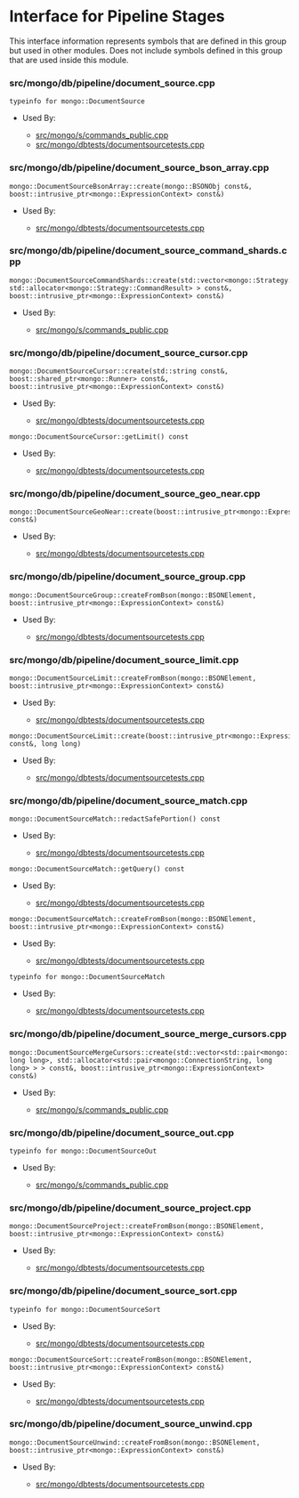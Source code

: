 
# Interface for Pipeline Stages
This interface information represents symbols that are defined in this group but used in other modules.  Does not include symbols defined in this group that are used inside this module.

### src/mongo/db/pipeline/document\_source.cpp

<div></div>

    typeinfo for mongo::DocumentSource

- Used By:

    - [src/mongo/s/commands\_public.cpp](../../../../sharding/mongos\_commands)
    - [src/mongo/dbtests/documentsourcetests.cpp](../../../../tests/unit\_tests)

### src/mongo/db/pipeline/document\_source\_bson\_array.cpp

<div></div>

    mongo::DocumentSourceBsonArray::create(mongo::BSONObj const&, boost::intrusive_ptr<mongo::ExpressionContext> const&)

- Used By:

    - [src/mongo/dbtests/documentsourcetests.cpp](../../../../tests/unit\_tests)

### src/mongo/db/pipeline/document\_source\_command\_shards.cpp

<div></div>

    mongo::DocumentSourceCommandShards::create(std::vector<mongo::Strategy::CommandResult, std::allocator<mongo::Strategy::CommandResult> > const&, boost::intrusive_ptr<mongo::ExpressionContext> const&)

- Used By:

    - [src/mongo/s/commands\_public.cpp](../../../../sharding/mongos\_commands)

### src/mongo/db/pipeline/document\_source\_cursor.cpp

<div></div>

    mongo::DocumentSourceCursor::create(std::string const&, boost::shared_ptr<mongo::Runner> const&, boost::intrusive_ptr<mongo::ExpressionContext> const&)

- Used By:

    - [src/mongo/dbtests/documentsourcetests.cpp](../../../../tests/unit\_tests)

<div></div>

    mongo::DocumentSourceCursor::getLimit() const

- Used By:

    - [src/mongo/dbtests/documentsourcetests.cpp](../../../../tests/unit\_tests)

### src/mongo/db/pipeline/document\_source\_geo\_near.cpp

<div></div>

    mongo::DocumentSourceGeoNear::create(boost::intrusive_ptr<mongo::ExpressionContext> const&)

- Used By:

    - [src/mongo/dbtests/documentsourcetests.cpp](../../../../tests/unit\_tests)

### src/mongo/db/pipeline/document\_source\_group.cpp

<div></div>

    mongo::DocumentSourceGroup::createFromBson(mongo::BSONElement, boost::intrusive_ptr<mongo::ExpressionContext> const&)

- Used By:

    - [src/mongo/dbtests/documentsourcetests.cpp](../../../../tests/unit\_tests)

### src/mongo/db/pipeline/document\_source\_limit.cpp

<div></div>

    mongo::DocumentSourceLimit::createFromBson(mongo::BSONElement, boost::intrusive_ptr<mongo::ExpressionContext> const&)

- Used By:

    - [src/mongo/dbtests/documentsourcetests.cpp](../../../../tests/unit\_tests)

<div></div>

    mongo::DocumentSourceLimit::create(boost::intrusive_ptr<mongo::ExpressionContext> const&, long long)

- Used By:

    - [src/mongo/dbtests/documentsourcetests.cpp](../../../../tests/unit\_tests)

### src/mongo/db/pipeline/document\_source\_match.cpp

<div></div>

    mongo::DocumentSourceMatch::redactSafePortion() const

- Used By:

    - [src/mongo/dbtests/documentsourcetests.cpp](../../../../tests/unit\_tests)

<div></div>

    mongo::DocumentSourceMatch::getQuery() const

- Used By:

    - [src/mongo/dbtests/documentsourcetests.cpp](../../../../tests/unit\_tests)

<div></div>

    mongo::DocumentSourceMatch::createFromBson(mongo::BSONElement, boost::intrusive_ptr<mongo::ExpressionContext> const&)

- Used By:

    - [src/mongo/dbtests/documentsourcetests.cpp](../../../../tests/unit\_tests)

<div></div>

    typeinfo for mongo::DocumentSourceMatch

- Used By:

    - [src/mongo/dbtests/documentsourcetests.cpp](../../../../tests/unit\_tests)

### src/mongo/db/pipeline/document\_source\_merge\_cursors.cpp

<div></div>

    mongo::DocumentSourceMergeCursors::create(std::vector<std::pair<mongo::ConnectionString, long long>, std::allocator<std::pair<mongo::ConnectionString, long long> > > const&, boost::intrusive_ptr<mongo::ExpressionContext> const&)

- Used By:

    - [src/mongo/s/commands\_public.cpp](../../../../sharding/mongos\_commands)

### src/mongo/db/pipeline/document\_source\_out.cpp

<div></div>

    typeinfo for mongo::DocumentSourceOut

- Used By:

    - [src/mongo/s/commands\_public.cpp](../../../../sharding/mongos\_commands)

### src/mongo/db/pipeline/document\_source\_project.cpp

<div></div>

    mongo::DocumentSourceProject::createFromBson(mongo::BSONElement, boost::intrusive_ptr<mongo::ExpressionContext> const&)

- Used By:

    - [src/mongo/dbtests/documentsourcetests.cpp](../../../../tests/unit\_tests)

### src/mongo/db/pipeline/document\_source\_sort.cpp

<div></div>

    typeinfo for mongo::DocumentSourceSort

- Used By:

    - [src/mongo/dbtests/documentsourcetests.cpp](../../../../tests/unit\_tests)

<div></div>

    mongo::DocumentSourceSort::createFromBson(mongo::BSONElement, boost::intrusive_ptr<mongo::ExpressionContext> const&)

- Used By:

    - [src/mongo/dbtests/documentsourcetests.cpp](../../../../tests/unit\_tests)

### src/mongo/db/pipeline/document\_source\_unwind.cpp

<div></div>

    mongo::DocumentSourceUnwind::createFromBson(mongo::BSONElement, boost::intrusive_ptr<mongo::ExpressionContext> const&)

- Used By:

    - [src/mongo/dbtests/documentsourcetests.cpp](../../../../tests/unit\_tests)
